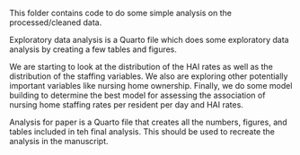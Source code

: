 This folder contains code to do some simple analysis on the processed/cleaned data.


Exploratory data analysis is a Quarto file which does some exploratory data analysis by creating a few tables and figures.

We are starting to look at the distribution of the HAI rates as well as the distribution of the staffing variables. We also are exploring other potentially important variables like nursing home ownership. Finally, we do some model building to determine the best model for assessing the association of nursing home staffing rates per resident per day and HAI rates. 

Analysis for paper is a Quarto file that creates all the numbers, figures, and tables included in teh final analysis. This should be used to recreate the analysis in the manuscript. 
 

